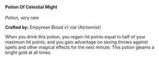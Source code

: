 #### Potion Of Celestial Might
_Potion, very rare_

**Crafted by:** Empyrean Blood x1 vial (Alchemist)

When you drink this potion, you regain hit points equal to half of your maximum hit points, and you gain advantage on saving throws against spells and other magical effects for the next minute. This potion gleams a bright gold at all times.